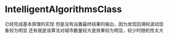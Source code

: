 # IntelligentAlgorithmsClass
已经完成基本原理的实现 
但是没有设置最终结果的输出，因为发现回溯和波动现象较为明显 
还有就是该算法对城市数量较大是效果较为明显，较少时随机性太大 
